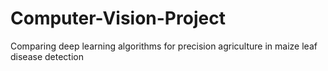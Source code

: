 # Computer-Vision-Project
Comparing deep learning algorithms for precision agriculture in maize leaf disease detection
